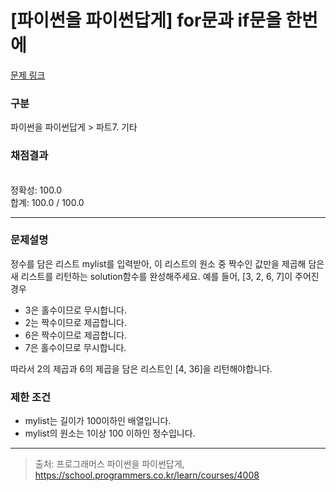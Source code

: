 # [파이썬을 파이썬답게] for문과 if문을 한번에

[문제 링크](https://school.programmers.co.kr/learn/courses/4008/lessons/13246) 

### 구분

파이썬을 파이썬답게 > 파트7. 기타
### 채점결과

<br/>정확성: 100.0<br/>합계: 100.0 / 100.0

<hr>

### 문제설명
<p>정수를 담은 리스트 mylist를 입력받아, 이 리스트의 원소 중 짝수인 값만을 제곱해 담은 새 리스트를 리턴하는 solution함수를 완성해주세요. 예를 들어, [3, 2, 6, 7]이 주어진 경우
<ul>
<li>3은 홀수이므로 무시합니다.</li>
<li>2는 짝수이므로 제곱합니다.</li>
<li>6은 짝수이므로 제곱합니다.</li>
<li>7은 홀수이므로 무시합니다.</li>
</ul>
따라서 2의 제곱과 6의 제곱을 담은 리스트인 [4, 36]을 리턴해야합니다.
</p>

### 제한 조건
<ul>
<li>mylist는 길이가 100이하인 배열입니다.</li>
<li>mylist의 원소는 1이상 100 이하인 정수입니다.</li>
</ul>

<hr>

> 출처: 프로그래머스 파이썬을 파이썬답게, https://school.programmers.co.kr/learn/courses/4008
